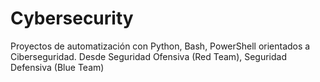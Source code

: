 # Cybersecurity
Proyectos de automatización con Python, Bash, PowerShell orientados a Ciberseguridad. Desde Seguridad Ofensiva (Red Team), Seguridad Defensiva (Blue Team)
